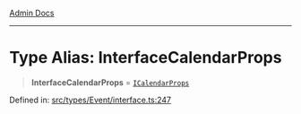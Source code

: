 [Admin Docs](/)

---

# Type Alias: InterfaceCalendarProps

> **InterfaceCalendarProps** = [`ICalendarProps`](../interfaces/ICalendarProps.md)

Defined in: [src/types/Event/interface.ts:247](https://github.com/PalisadoesFoundation/talawa-admin/blob/main/src/types/Event/interface.ts#L247)
